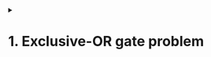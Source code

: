 <details>
<summary><h1>1. Exclusive-OR gate problem</h1></summary>


</details>
























